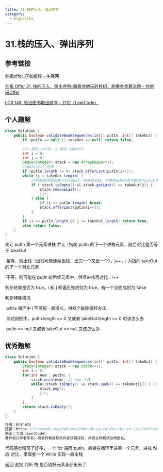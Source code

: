 ```yaml
---
title: 31.栈的压入、弹出序列
category:
  - Algorithm
---
```


# 31.栈的压入、弹出序列



## 参考链接

[剑指offer_在线编程 - 牛客网](https://www.nowcoder.com/exam/oj/ta?page=1&tpId=13&type=265)

[剑指 Offer 31. 栈的压入、弹出序列-跟着帅地玩转校招，刷爆各类算法题 - 帅地玩Offer](https://www.playoffer.cn/554.html)

[LCR 148. 验证图书取出顺序 - 力扣（LeetCode）](https://leetcode.cn/problems/zhan-de-ya-ru-dan-chu-xu-lie-lcof/description/)



## 个人题解

```java
class Solution {
    public boolean validateBookSequences(int[] putIn, int[] takeOut) {
        if (putIn == null || takeOut == null) return false;

        //i 指向 putIn，j 指向 takeOut
        int i = 0;
        int j = 0;
        Deque<Integer> stack = new ArrayDeque<>();
        //putIn[i] 进栈
        if (putIn.length != 0) stack.offerLast(putIn[i++]);
        while (j < takeOut.length) {
            //判断栈顶是否等于takeOut，相等则出栈，不等则出栈元素可能位于putIn中，继续进栈
            if (!stack.isEmpty() && stack.getLast() == takeOut[j]) {
                stack.removeLast();
                j++;
            } else {
                if (i >= putIn.length) break;
                stack.offerLast(putIn[i++]);
            }
        }
        if (i == putIn.length && j == takeOut.length) return true;
        else return false;
    }
}
```

先让 putIn 第一个元素进栈 并让 i 指向 putIn 的下一个进栈元素，随后对比是否等于 takeOut

​	相等，则出栈（出栈可能连续出栈，出完一个又出一个），j++，j 为指向 takeOut 的下一个对比元素

​	不等，则可能在 putIn 的后续元素中，继续进栈再对比，i++

判断结果是否为 true，i 和 j 都遍历完成则为 true，有一个没完成则为 false

判断特殊情况

​	while 循环中 i 不可能一直增长，得找个破除循环办法

​	测试用例中，putIn.length == 0 又或者 takeOut.length == 0 时该怎么办

​	putIn == null 又或者 takeOut == null 又该怎么办



## 优秀题解

```java
class Solution {
    public boolean validateBookSequences(int[] putIn, int[] takeOut) {
        Stack<Integer> stack = new Stack<>();
        int i = 0;
        for(int num : putIn) {
            stack.push(num); // num 入栈
            while(!stack.isEmpty() && stack.peek() == takeOut[i]) { // 循环判断与出栈
                stack.pop();
                i++;
            }
        }
        return stack.isEmpty();
    }
}

作者：Krahets
链接：https://leetcode.cn/problems/zhan-de-ya-ru-dan-chu-xu-lie-lcof/solutions/215152/mian-shi-ti-31-zhan-de-ya-ru-dan-chu-xu-lie-mo-n-2/
来源：力扣（LeetCode）
著作权归作者所有。商业转载请联系作者获得授权，非商业转载请注明出处。
```

代码感觉精简了好多，一个 for 遍历 putIn，直接在循环里进第一个元素，进栈 然后 对比，里面套一个 while 实现一直出栈

返回 直接 判断 栈 是否刚好元素全部出去了